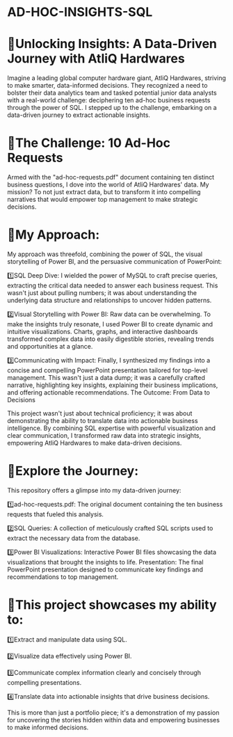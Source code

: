 # AD-HOC-INSIGHTS-SQL

# 🎯Unlocking Insights: A Data-Driven Journey with AtliQ Hardwares

Imagine a leading global computer hardware giant, AtliQ Hardwares, striving to make smarter, data-informed decisions. They recognized a need to bolster their data analytics team and tasked potential junior data analysts with a real-world challenge: deciphering ten ad-hoc business requests through the power of SQL. I stepped up to the challenge, embarking on a data-driven journey to extract actionable insights.

# 🎯The Challenge: 10 Ad-Hoc Requests

Armed with the "ad-hoc-requests.pdf" document containing ten distinct business questions, I dove into the world of AtliQ Hardwares' data. My mission? To not just extract data, but to transform it into compelling narratives that would empower top management to make strategic decisions.

# 🎯My Approach:

My approach was threefold, combining the power of SQL, the visual storytelling of Power BI, and the persuasive communication of PowerPoint:

1️⃣SQL Deep Dive: I wielded the power of MySQL to craft precise queries, extracting the critical data needed to answer each business request. This wasn't just about pulling numbers; it was about understanding the underlying data structure and relationships to uncover hidden patterns.

2️⃣Visual Storytelling with Power BI: Raw data can be overwhelming. To make the insights truly resonate, I used Power BI to create dynamic and intuitive visualizations. Charts, graphs, and interactive dashboards transformed complex data into easily digestible stories, revealing trends and opportunities at a glance.

3️⃣Communicating with Impact: Finally, I synthesized my findings into a concise and compelling PowerPoint presentation tailored for top-level management. This wasn't just a data dump; it was a carefully crafted narrative, highlighting key insights, explaining their business implications, and offering actionable recommendations.
The Outcome: From Data to Decisions

This project wasn't just about technical proficiency; it was about demonstrating the ability to translate data into actionable business intelligence. By combining SQL expertise with powerful visualization and clear communication, I transformed raw data into strategic insights, empowering AtliQ Hardwares to make data-driven decisions.

# 🎯Explore the Journey:

This repository offers a glimpse into my data-driven journey:

1️⃣ad-hoc-requests.pdf: The original document containing the ten business requests that fueled this analysis.

2️⃣SQL Queries: A collection of meticulously crafted SQL scripts used to extract the necessary data from the database.

3️⃣Power BI Visualizations: Interactive Power BI files showcasing the data visualizations that brought the insights to life.
Presentation: The final PowerPoint presentation designed to communicate key findings and recommendations to top management.

# 🎯This project showcases my ability to:

1️⃣Extract and manipulate data using SQL.

2️⃣Visualize data effectively using Power BI.

3️⃣Communicate complex information clearly and concisely through compelling presentations.

4️⃣Translate data into actionable insights that drive business decisions.


This is more than just a portfolio piece; it's a demonstration of my passion for uncovering the stories hidden within data and empowering businesses to make informed decisions.






